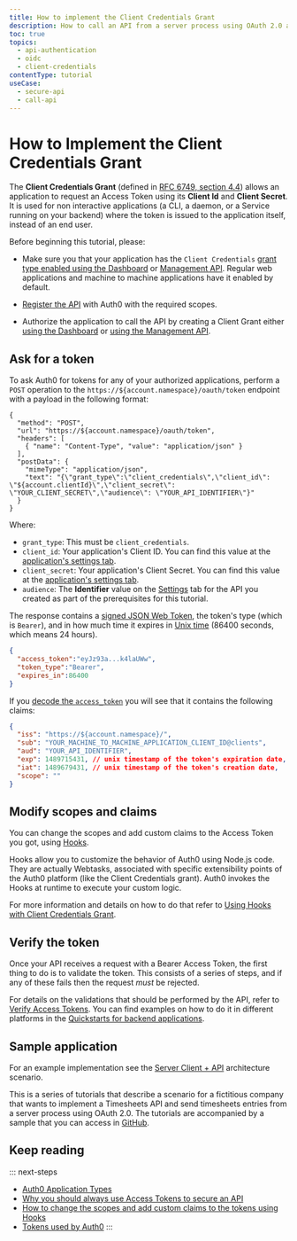 ```yaml
---
title: How to implement the Client Credentials Grant
description: How to call an API from a server process using OAuth 2.0 and the Client Credentials grant
toc: true
topics:
  - api-authentication
  - oidc
  - client-credentials
contentType: tutorial
useCase:
  - secure-api
  - call-api
---
```

# How to Implement the Client Credentials Grant

The **Client Credentials Grant** (defined in [RFC 6749, section 4.4](https://tools.ietf.org/html/rfc6749#section-4.4)) allows an application to request an Access Token using its __Client Id__ and __Client Secret__. It is used for non interactive applications (a CLI, a daemon, or a Service running on your backend) where the token is issued to the application itself, instead of an end user.

Before beginning this tutorial, please:

* Make sure you that your application has the `Client Credentials` [grant type enabled using the Dashboard](/applications/guides/update-grant-types-dashboard) or [Management API](/applications/guides/update-grant-types-mgmt-api). Regular web applications and machine to machine applications have it enabled by default.

* [Register the API](/apis#how-to-configure-an-api-in-auth0) with Auth0 with the required scopes.

* Authorize the application to call the API by creating a Client Grant either [using the Dashboard](/api-auth/config/using-the-auth0-dashboard) or [using the Management API](/api-auth/config/using-the-management-api).

## Ask for a token

To ask Auth0 for tokens for any of your authorized applications, perform a `POST` operation to the `https://${account.namespace}/oauth/token` endpoint with a payload in the following format:

```har
{
  "method": "POST",
  "url": "https://${account.namespace}/oauth/token",
  "headers": [
    { "name": "Content-Type", "value": "application/json" }
  ],
  "postData": {
    "mimeType": "application/json",
    "text": "{\"grant_type\":\"client_credentials\",\"client_id\": \"${account.clientId}\",\"client_secret\": \"YOUR_CLIENT_SECRET\",\"audience\": \"YOUR_API_IDENTIFIER\"}"
  }
}
```

Where:

* `grant_type`: This must be `client_credentials`.
* `client_id`: Your application's Client ID. You can find this value at the [application's settings tab](${manage_url}/#/applications).
* `client_secret`: Your application's Client Secret. You can find this value at the [application's settings tab](${manage_url}/#/applications).
* `audience`: The **Identifier** value on the [Settings](${manage_url}/#/apis) tab for the API you created as part of the prerequisites for this tutorial.

The response contains a [signed JSON Web Token](/jwt), the token's type (which is `Bearer`), and in how much time it expires in [Unix time](https://en.wikipedia.org/wiki/Unix_time) (86400 seconds, which means 24 hours).

```json
{
  "access_token":"eyJz93a...k4laUWw",
  "token_type":"Bearer",
  "expires_in":86400
}
```

If you [decode the `access_token`](https://jwt.io/#debugger-io) you will see that it contains the following claims:

```json
{
  "iss": "https://${account.namespace}/",
  "sub": "YOUR_MACHINE_TO_MACHINE_APPLICATION_CLIENT_ID@clients",
  "aud": "YOUR_API_IDENTIFIER",
  "exp": 1489715431, // unix timestamp of the token's expiration date,
  "iat": 1489679431, // unix timestamp of the token's creation date,
  "scope": ""
}
```

## Modify scopes and claims

You can change the scopes and add custom claims to the Access Token you got, using [Hooks](/hooks).

Hooks allow you to customize the behavior of Auth0 using Node.js code. They are actually Webtasks, associated with specific extensibility points of the Auth0 platform (like the Client Credentials grant). Auth0 invokes the Hooks at runtime to execute your custom logic.

For more information and details on how to do that refer to [Using Hooks with Client Credentials Grant](/api-auth/tutorials/client-credentials/customize-with-hooks).

## Verify the token

Once your API receives a request with a Bearer Access Token, the first thing to do is to validate the token. This consists of a series of steps, and if any of these fails then the request _must_ be rejected.

For details on the validations that should be performed by the API, refer to [Verify Access Tokens](/api-auth/tutorials/verify-access-token). You can find examples on how to do it in different platforms in the [Quickstarts for backend applications](/quickstart/backend).

## Sample application

For an example implementation see the [Server Client + API](/architecture-scenarios/application/server-api) architecture scenario.

This is a series of tutorials that describe a scenario for a fictitious company that wants to implement a Timesheets API and send timesheets entries from a server process using OAuth 2.0. The tutorials are accompanied by a sample that you can access in [GitHub](https://github.com/auth0-samples/auth0-pnp-exampleco-timesheets).

## Keep reading

::: next-steps
- [Auth0 Application Types](/applications/concepts/app-types-auth0)
- [Why you should always use Access Tokens to secure an API](/api-auth/why-use-access-tokens-to-secure-apis)
- [How to change the scopes and add custom claims to the tokens using Hooks](/api-auth/tutorials/client-credentials/customize-with-hooks)
- [Tokens used by Auth0](/tokens)
:::
